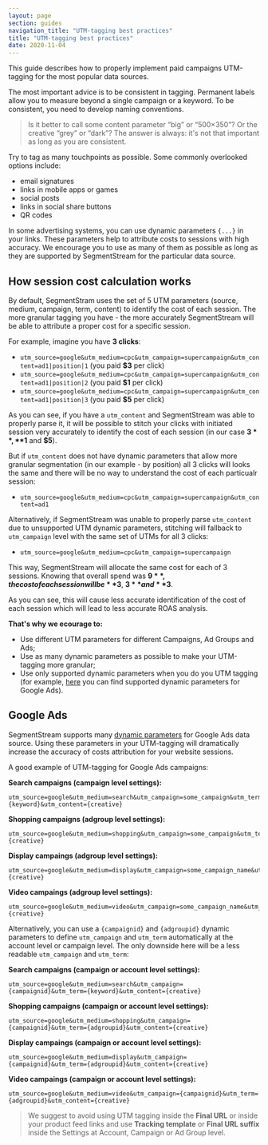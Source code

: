```yaml
---
layout: page
section: guides
navigation_title: "UTM-tagging best practices"
title: "UTM-tagging best practices"
date: 2020-11-04
---
```


This guide describes how to properly implement paid campaigns UTM-tagging for the most popular data sources.

The most important advice is to be consistent in tagging. Permanent labels allow you to measure beyond a single campaign or a keyword. To be consistent, you need to develop naming conventions.

> Is it better to call some content parameter “big” or “500×350”? Or the creative “grey” or “dark”? The answer is always: it's not that important as long as you are consistent.

Try to tag as many touchpoints as possible. Some commonly overlooked options include:

- email signatures
- links in mobile apps or games
- social posts
- links in social share buttons
- QR codes

In some advertising systems, you can use dynamic parameters  `{...}` in your links. These parameters help to attribute costs to sessions with high accuracy. We encourage you to use as many of them as possible as long as they are supported by SegmentStream for the particular data source.

## How session cost calculation works

By default, SegmentStram uses the set of 5 UTM parameters (source, medium, campaign, term, content) to identify the cost of each session. The more granular tagging you have - the more accurately SegmentStream will be able to attribute a proper cost for a specific session.

For example, imagine you have **3 clicks**:

* `utm_source=google&utm_medium=cpc&utm_campaign=supercampaign&utm_content=ad1|position|1` (you paid **$3** per click)
* `utm_source=google&utm_medium=cpc&utm_campaign=supercampaign&utm_content=ad1|position|2` (you paid **$1** per click)
* `utm_source=google&utm_medium=cpc&utm_campaign=supercampaign&utm_content=ad1|position|3` (you paid **$5** per click)

As you can see, if you have a `utm_content` and SegmentStream was able to properly parse it, it will be possible to stitch your clicks with initiated session very accurately to identify the cost of each session (in our case **$3**, **$1** and **$5**).

But if `utm_content` does not have dynamic parameters that allow more granular segmentation (in our example - by position) all 3 clicks will looks the same and there will be no way to understand the cost of each particualr session:

* `utm_source=google&utm_medium=cpc&utm_campaign=supercampaign&utm_content=ad1`

Alternatively, if SegmentStream was unable to properly parse `utm_content` due to unsupported UTM dynamic parameters, stitching will fallback to `utm_campaign` level with the same set of UTMs for all 3 clicks:

* `utm_source=google&utm_medium=cpc&utm_campaign=supercampaign`

This way, SegmentStream will allocate the same cost for each of 3 sessions. Knowing that overall spend was **$9**, the cost of each session will be **$3**, **$3** and **$3**.

As you can see, this will cause less accurate identification of the cost of each session which will lead to less accurate ROAS analysis.

**That's why we ecourage to:**
  
* Use different UTM parameters for different Campaigns, Ad Groups and Ads;
* Use as many dynamic parameters as possible to make your UTM-tagging more granular;
* Use only supported dynamic parameters when you do you UTM tagging (for example, [here](/datasources/google-ads#supported-dynamic-url-parameters) you can find supported dynamic parameters for Google Ads).

## Google Ads

SegmentStream supports many [dynamic parameters](/datasources/google-ads#supported-dynamic-url-parameters) for Google Ads data source. Using these parameters in your UTM-tagging will dramatically increase the accuracy of costs attribution for your website sessions.

A good example of UTM-tagging for Google Ads campaigns:

**Search campaigns (campaign level settings):**
```
utm_source=google&utm_medium=search&utm_campaign=some_campaign&utm_term={keyword}&utm_content={creative}
```
**Shopping campaigns (adgroup level settings):**
```
utm_source=google&utm_medium=shopping&utm_campaign=some_campaign&utm_term=some_adgroup_name&utm_content={creative}
```
**Display campaings (adgroup level settings):**
```
utm_source=google&utm_medium=display&utm_campaign=some_campaign_name&utm_term=some_adgroup_name&utm_content={creative}
```
**Video campaings (adgroup level settings):**
```
utm_source=google&utm_medium=video&utm_campaign=some_campaign_name&utm_term=some_adgroup_name&utm_content={creative}
```

Alternatively, you can use a `{campaignid}` and `{adgroupid}` dynamic parameters to define `utm_campaign` and `utm_term` automatically at the account level or campaign level. The only downside here will be a less readable `utm_campaign` and `utm_term`:

**Search campaigns (campaign or account level settings):**
```
utm_source=google&utm_medium=search&utm_campaign={campaignid}&utm_term={keyword}&utm_content={creative}
```
**Shopping campaigns (campaign or account level settings):**
```
utm_source=google&utm_medium=shopping&utm_campaign={campaignid}&utm_term={adgroupid}&utm_content={creative}
```
**Display campaings (campaign or account level settings):**
```
utm_source=google&utm_medium=display&utm_campaign={campaignid}&utm_term={adgroupid}&utm_content={creative}
```
**Video campaings (campaign or account level settings):**
```
utm_source=google&utm_medium=video&utm_campaign={campaignid}&utm_term={adgroupid}&utm_content={creative}
```

> We suggest to avoid using UTM tagging inside the **Final URL** or inside your product feed links and use **Tracking template** or **Final URL suffix** inside the Settings at Account, Campaign or Ad Group level.
